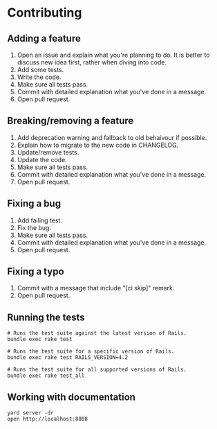 # Contributing

## Adding a feature

1. Open an issue and explain what you're planning to do. It is better to discuss new idea first,
   rather when diving into code.
2. Add some tests.
3. Write the code.
4. Make sure all tests pass.
5. Commit with detailed explanation what you've done in a message.
6. Open pull request.

## Breaking/removing a feature

1. Add deprecation warning and fallback to old behaivour if possible.
2. Explain how to migrate to the new code in CHANGELOG.
3. Update/remove tests.
4. Update the code.
5. Make sure all tests pass.
6. Commit with detailed explanation what you've done in a message.
7. Open pull request.

## Fixing a bug

1. Add failing test.
2. Fix the bug.
3. Make sure all tests pass.
4. Commit with detailed explanation what you've done in a message.
5. Open pull request.

## Fixing a typo

1. Commit with a message that include "[ci skip]" remark.
2. Open pull request.

## Running the tests

```
# Runs the test suite against the latest version of Rails.
bundle exec rake test

# Runs the test suite for a specific version of Rails.
bundle exec rake test RAILS_VERSION=4.2

# Runs the test suite for all supported versions of Rails.
bundle exec rake test_all
```

## Working with documentation

```
yard server -dr
open http://localhost:8808
```
